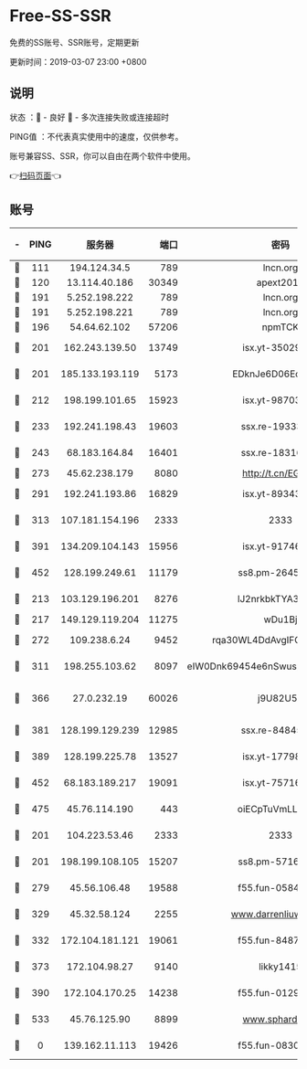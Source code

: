 # Free-SS-SSR

免费的SS账号、SSR账号，定期更新

更新时间：2019-03-07 23:00 +0800

## 说明

状态     ：🙂 - 良好 🙁 - 多次连接失败或连接超时

PING值   ：不代表真实使用中的速度，仅供参考。

账号兼容SS、SSR，你可以自由在两个软件中使用。

👉[扫码页面](https://liesauer.github.io/Free-SS-SSR/)👈

## 账号

|-|PING|服务器|端口|密码|加密方式|区域|
|:----:|:----:|:-----:|-----:|:----:|:----:|:----:|
|🙂|111|194.124.34.5|789|lncn.org|rc4|JP|
|🙂|120|13.114.40.186|30349|apext2019|chacha20|JP|
|🙂|191|5.252.198.222|789|lncn.org|rc4|JP|
|🙂|191|5.252.198.221|789|lncn.org|rc4|JP|
|🙂|196|54.64.62.102|57206|npmTCK|rc4-md5|JP|
|🙂|201|162.243.139.50|13749|isx.yt-35029494|aes-256-cfb|US|
|🙂|201|185.133.193.119|5173|EDknJe6D06EoWDaw|aes-256-cfb|US|
|🙂|212|198.199.101.65|15923|isx.yt-98703063|aes-256-cfb|US|
|🙂|233|192.241.198.43|19603|ssx.re-19333093|aes-256-cfb|US|
|🙂|243|68.183.164.84|16401|ssx.re-18316811|aes-256-cfb|US|
|🙂|273|45.62.238.179|8080|http://t.cn/EGJIyrl|rc4-md5|CA|
|🙂|291|192.241.193.86|16829|isx.yt-89343714|aes-256-cfb|US|
|🙂|313|107.181.154.196|2333|2333|aes-256-cfb|US|
|🙂|391|134.209.104.143|15956|isx.yt-91746156|aes-256-cfb|SG|
|🙂|452|128.199.249.61|11179|ss8.pm-26454231|aes-256-cfb|SG|
|🙂|213|103.129.196.201|8276|lJ2nrkbkTYA30wv0|aes-256-cfb|US|
|🙂|217|149.129.119.204|11275|wDu1Bj|rc4-md5|HK|
|🙂|272|109.238.6.24|9452|rqa30WL4DdAvgIFG6Fs3znzTa|aes-256-cfb|FR|
|🙂|311|198.255.103.62|8097|eIW0Dnk69454e6nSwuspv9DmS201tQ0D|aes-256-cfb|US|
|🙂|366|27.0.232.19|60026|j9U82U53|xchacha20-ietf-poly1305|HK|
|🙂|381|128.199.129.239|12985|ssx.re-84845857|aes-256-cfb|SG|
|🙂|389|128.199.225.78|13527|isx.yt-17798772|aes-256-cfb|SG|
|🙂|452|68.183.189.217|19091|isx.yt-75716228|aes-256-cfb|SG|
|🙂|475|45.76.114.190|443|oiECpTuVmLLxk4Ts|aes-256-cfb|AU|
|🙁|201|104.223.53.46|2333|2333|aes-256-cfb|US|
|🙁|201|198.199.108.105|15207|ss8.pm-57164721|aes-256-cfb|US|
|🙁|279|45.56.106.48|19588|f55.fun-05844532|aes-256-cfb|US|
|🙁|329|45.32.58.124|2255|www.darrenliuwei.com|aes-256-cfb|JP|
|🙁|332|172.104.181.121|19061|f55.fun-84870600|aes-256-cfb|SG|
|🙁|373|172.104.98.27|9140|likky1415|aes-256-cfb|JP|
|🙁|390|172.104.170.25|14238|f55.fun-01292218|aes-256-cfb|SG|
|🙁|533|45.76.125.90|8899|www.sphard.com|aes-256-cfb|AU|
|🙁|0|139.162.11.113|19426|f55.fun-08309291|aes-256-cfb|SG|
